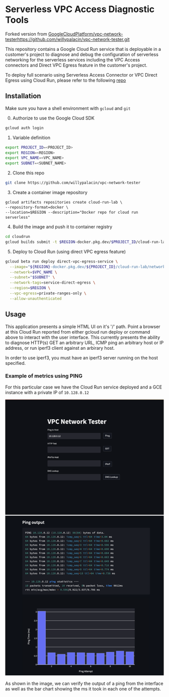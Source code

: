 # Serverless VPC Access Diagnostic Tools

Forked version from  [GoogleCloudPlatform/vpc-network-tester](https://github.com/willypalacin/vpc-network-tester.git)https://github.com/willypalacin/vpc-network-tester.git

This repository contains a Google Cloud Run service that is deployable in a customer's project to diagnose and debug the configuration of serverless networking for the serverless services including the VPC Access connectors and Direct VPC Egress feature in the customer's project.

To deploy full scenario using Serverless Access Connector or VPC Direct Egress using Cloud Run, please refer to the following [repo](https://github.com/javiercanadillas/cloudrun-direct-vpc-egress)

## Installation 
Make sure you have a shell environment with `gcloud` and `git`

0. Authorize to use the Google Cloud SDK
```bash
gcloud auth login
```
1. Variable definition

```bash
export PROJECT_ID=<PROJECT_ID>
export REGION=<REGION>
export VPC_NAME=<VPC_NAME>
export SUBNET=<SUBNET_NAME>
```

2. Clone this repo 
```bash
git clone https://github.com/willypalacin/vpc-network-tester
```
3. Create a container image repository
```
gcloud artifacts repositories create cloud-run-lab \
--repository-format=docker \
--location=$REGION --description="Docker repo for cloud run serverless"
```
4. Build the image and push it to container registry
```bash
cd cloudrun
gcloud builds submit -t $REGION-docker.pkg.dev/$PROJECT_ID/cloud-run-lab/network-tester . 
```
5. Deploy to Cloud Run  (using direct VPC egress feature)
```bash
gcloud beta run deploy direct-vpc-egress-service \
  --image="${REGION}-docker.pkg.dev/${PROJECT_ID}/cloud-run-lab/network-tester" \
  --network=$VPC_NAME \
  --subnet="$SUBNET" \
  --network-tags=service-direct-egress \
  --region=$REGION \
  --vpc-egress=private-ranges-only \
  --allow-unauthenticated
```

## Usage

This application presents a simple HTML UI on it's '/' path. Point a browser at this Cloud Run  reported from either gcloud run deploy or command above to interact with the user interface. This currently presents the ability to diagnose HTTP(s) GET an arbitrary URL, ICMP ping an arbitrary host or IP address, or run iperf3 client against an arbirary host.

In order to use iperf3, you must have an iperf3 server running on the host specified. 

### Example of metrics using PING

For this particular case we have the Cloud Run service deployed and a GCE instance with a private IP of `10.128.0.12`


![UI](./images/ui1.png)
![Ping UI](./images/ui2.png)

As shown in the image, we can verify the output of a ping from the interface as well as the bar chart showing the ms it took in each one of the attempts. 
